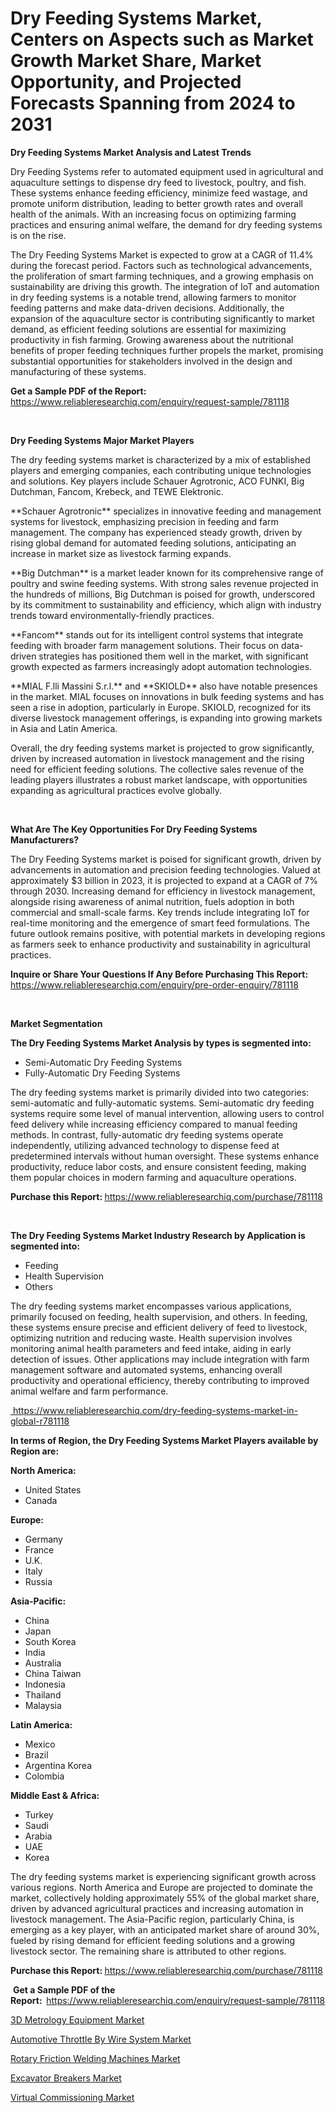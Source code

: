 <p><h1>Dry Feeding Systems Market, Centers on Aspects such as Market Growth Market Share, Market Opportunity, and Projected Forecasts Spanning from 2024 to 2031</h1></p><p><strong>Dry Feeding Systems Market Analysis and Latest Trends</strong></p>
<p><p>Dry Feeding Systems refer to automated equipment used in agricultural and aquaculture settings to dispense dry feed to livestock, poultry, and fish. These systems enhance feeding efficiency, minimize feed wastage, and promote uniform distribution, leading to better growth rates and overall health of the animals. With an increasing focus on optimizing farming practices and ensuring animal welfare, the demand for dry feeding systems is on the rise.</p><p>The Dry Feeding Systems Market is expected to grow at a CAGR of 11.4% during the forecast period. Factors such as technological advancements, the proliferation of smart farming techniques, and a growing emphasis on sustainability are driving this growth. The integration of IoT and automation in dry feeding systems is a notable trend, allowing farmers to monitor feeding patterns and make data-driven decisions. Additionally, the expansion of the aquaculture sector is contributing significantly to market demand, as efficient feeding solutions are essential for maximizing productivity in fish farming. Growing awareness about the nutritional benefits of proper feeding techniques further propels the market, promising substantial opportunities for stakeholders involved in the design and manufacturing of these systems.</p></p>
<p><strong>Get a Sample PDF of the Report:&nbsp;</strong> <a href="https://www.reliableresearchiq.com/enquiry/request-sample/781118?utm_campaign=100&utm_medium=2&utm_source=Github&utm_content=ia&utm_term=19112024&utm_id=dry-feeding-systems">https://www.reliableresearchiq.com/enquiry/request-sample/781118</a></p>
<p>&nbsp;</p>
<p><strong>Dry Feeding Systems Major Market Players</strong></p>
<p><p>The dry feeding systems market is characterized by a mix of established players and emerging companies, each contributing unique technologies and solutions. Key players include Schauer Agrotronic, ACO FUNKI, Big Dutchman, Fancom, Krebeck, and TEWE Elektronic. </p><p>**Schauer Agrotronic** specializes in innovative feeding and management systems for livestock, emphasizing precision in feeding and farm management. The company has experienced steady growth, driven by rising global demand for automated feeding solutions, anticipating an increase in market size as livestock farming expands.</p><p>**Big Dutchman** is a market leader known for its comprehensive range of poultry and swine feeding systems. With strong sales revenue projected in the hundreds of millions, Big Dutchman is poised for growth, underscored by its commitment to sustainability and efficiency, which align with industry trends toward environmentally-friendly practices.</p><p>**Fancom** stands out for its intelligent control systems that integrate feeding with broader farm management solutions. Their focus on data-driven strategies has positioned them well in the market, with significant growth expected as farmers increasingly adopt automation technologies.</p><p>**MIAL F.lli Massini S.r.l.** and **SKIOLD** also have notable presences in the market. MIAL focuses on innovations in bulk feeding systems and has seen a rise in adoption, particularly in Europe. SKIOLD, recognized for its diverse livestock management offerings, is expanding into growing markets in Asia and Latin America.</p><p>Overall, the dry feeding systems market is projected to grow significantly, driven by increased automation in livestock management and the rising need for efficient feeding solutions. The collective sales revenue of the leading players illustrates a robust market landscape, with opportunities expanding as agricultural practices evolve globally.</p></p>
<p>&nbsp;</p>
<p><strong>What Are The Key Opportunities For Dry Feeding Systems Manufacturers?</strong></p>
<p><p>The Dry Feeding Systems market is poised for significant growth, driven by advancements in automation and precision feeding technologies. Valued at approximately $3 billion in 2023, it is projected to expand at a CAGR of 7% through 2030. Increasing demand for efficiency in livestock management, alongside rising awareness of animal nutrition, fuels adoption in both commercial and small-scale farms. Key trends include integrating IoT for real-time monitoring and the emergence of smart feed formulations. The future outlook remains positive, with potential markets in developing regions as farmers seek to enhance productivity and sustainability in agricultural practices.</p></p>
<p><strong>Inquire or Share Your Questions If Any Before Purchasing This Report:</strong> <a href="https://www.reliableresearchiq.com/enquiry/pre-order-enquiry/781118?utm_campaign=100&utm_medium=2&utm_source=Github&utm_content=ia&utm_term=19112024&utm_id=dry-feeding-systems">https://www.reliableresearchiq.com/enquiry/pre-order-enquiry/781118</a></p>
<p>&nbsp;</p>
<p><strong>Market Segmentation</strong></p>
<p><strong>The Dry Feeding Systems Market Analysis by types is segmented into:</strong></p>
<p><ul><li>Semi-Automatic Dry Feeding Systems</li><li>Fully-Automatic Dry Feeding Systems</li></ul></p>
<p><p>The dry feeding systems market is primarily divided into two categories: semi-automatic and fully-automatic systems. Semi-automatic dry feeding systems require some level of manual intervention, allowing users to control feed delivery while increasing efficiency compared to manual feeding methods. In contrast, fully-automatic dry feeding systems operate independently, utilizing advanced technology to dispense feed at predetermined intervals without human oversight. These systems enhance productivity, reduce labor costs, and ensure consistent feeding, making them popular choices in modern farming and aquaculture operations.</p></p>
<p><strong>Purchase this Report:&nbsp;</strong><a href="https://www.reliableresearchiq.com/purchase/781118?utm_campaign=100&utm_medium=2&utm_source=Github&utm_content=ia&utm_term=19112024&utm_id=dry-feeding-systems">https://www.reliableresearchiq.com/purchase/781118</a></p>
<p>&nbsp;</p>
<p><strong>The Dry Feeding Systems Market Industry Research by Application is segmented into:</strong></p>
<p><ul><li>Feeding</li><li>Health Supervision</li><li>Others</li></ul></p>
<p><p>The dry feeding systems market encompasses various applications, primarily focused on feeding, health supervision, and others. In feeding, these systems ensure precise and efficient delivery of feed to livestock, optimizing nutrition and reducing waste. Health supervision involves monitoring animal health parameters and feed intake, aiding in early detection of issues. Other applications may include integration with farm management software and automated systems, enhancing overall productivity and operational efficiency, thereby contributing to improved animal welfare and farm performance.</p></p>
<p><a href="https://www.reliableresearchiq.com/dry-feeding-systems-market-in-global-r781118?utm_campaign=100&utm_medium=2&utm_source=Github&utm_content=ia&utm_term=19112024&utm_id=dry-feeding-systems">&nbsp;https://www.reliableresearchiq.com/dry-feeding-systems-market-in-global-r781118</a></p>
<p><strong>In terms of Region, the Dry Feeding Systems Market Players available by Region are:</strong></p>
<p>
    <p> <strong> North America: </strong>
        <ul>
            <li>United States</li>
            <li>Canada</li>
        </ul>
        </p> 
    <p> <strong> Europe: </strong>
        <ul>
            <li>Germany</li>
            <li>France</li>
            <li>U.K.</li>
            <li>Italy</li>
            <li>Russia</li>
        </ul>
        </p> 
    <p> <strong> Asia-Pacific: </strong>
        <ul>
            <li>China</li>
            <li>Japan</li>
            <li>South Korea</li>
            <li>India</li>
            <li>Australia</li>
            <li>China Taiwan</li>
            <li>Indonesia</li>
            <li>Thailand</li>
            <li>Malaysia</li>
        </ul>
        </p> 
    <p> <strong> Latin America: </strong>
        <ul>
            <li>Mexico</li>
            <li>Brazil</li>
            <li>Argentina Korea</li>
            <li>Colombia</li>
        </ul>
        </p> 
    <p> <strong> Middle East & Africa: </strong>
        <ul>
            <li>Turkey</li>
            <li>Saudi</li>
            <li>Arabia</li>
            <li>UAE</li>
            <li>Korea</li>
        </ul>
    </p>
    </p>
<p><p>The dry feeding systems market is experiencing significant growth across various regions. North America and Europe are projected to dominate the market, collectively holding approximately 55% of the global market share, driven by advanced agricultural practices and increasing automation in livestock management. The Asia-Pacific region, particularly China, is emerging as a key player, with an anticipated market share of around 30%, fueled by rising demand for efficient feeding solutions and a growing livestock sector. The remaining share is attributed to other regions.</p></p>
<p><strong>Purchase this Report: </strong><a href="https://www.reliableresearchiq.com/purchase/781118?utm_campaign=100&utm_medium=2&utm_source=Github&utm_content=ia&utm_term=19112024&utm_id=dry-feeding-systems">https://www.reliableresearchiq.com/purchase/781118</a></p>
<p>&nbsp;<strong>Get a Sample PDF of the Report:&nbsp;&nbsp;</strong><a href="https://www.reliableresearchiq.com/enquiry/request-sample/781118?utm_campaign=100&utm_medium=2&utm_source=Github&utm_content=ia&utm_term=19112024&utm_id=dry-feeding-systems">https://www.reliableresearchiq.com/enquiry/request-sample/781118</a></p>
<p><strong></strong></p>
<p><p><a href="https://www.linkedin.com/pulse/3d-metrology-equipment-mosaic-piecing-together-global-kpcme?utm_campaign=100&utm_medium=2&utm_source=Github&utm_content=ia&utm_term=19112024&utm_id=dry-feeding-systems">3D Metrology Equipment Market</a></p><p><a href="https://issuu.com/reportprime-2/docs/automotive-throttle-by-wire-system-_313579ebe7411e?utm_campaign=100&utm_medium=2&utm_source=Github&utm_content=ia&utm_term=19112024&utm_id=dry-feeding-systems">Automotive Throttle By Wire System Market</a></p><p><a href="https://www.linkedin.com/pulse/exploring-rotary-friction-welding-machines-market-strategic-5iple?utm_campaign=100&utm_medium=2&utm_source=Github&utm_content=ia&utm_term=19112024&utm_id=dry-feeding-systems">Rotary Friction Welding Machines Market</a></p><p><a href="https://www.linkedin.com/pulse/global-excavator-breakers-76-cagr-forecast-2024-2031-sdade?utm_campaign=100&utm_medium=2&utm_source=Github&utm_content=ia&utm_term=19112024&utm_id=dry-feeding-systems">Excavator Breakers Market</a></p><p><a href="https://issuu.com/reportprime-2/docs/virtual-commissioning-market-size-2_9d168451086ae7?utm_campaign=100&utm_medium=2&utm_source=Github&utm_content=ia&utm_term=19112024&utm_id=dry-feeding-systems">Virtual Commissioning Market</a></p></p>
